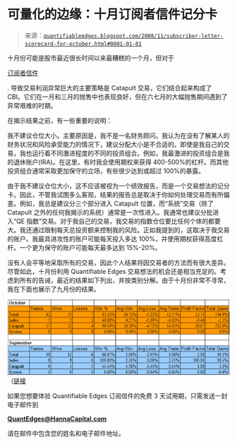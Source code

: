 <!--yml

类别：未分类

日期：2024-05-18 13:34:51

-->

# 可量化的边缘：十月订阅者信件记分卡

> 来源：[`quantifiableedges.blogspot.com/2008/11/subscriber-letter-scorecard-for-october.html#0001-01-01`](http://quantifiableedges.blogspot.com/2008/11/subscriber-letter-scorecard-for-october.html#0001-01-01)

十月份可能是股市最近很长时间以来最糟糕的一个月，但对于

[订阅者信件](http://www.quantifiableedges.com/letter.html)

. 导致交易利润异常巨大的主要策略是 Catapult 交易，它们结合起来构成了 CBI。它们在一月和三月的抛售中也表现良好，但在六七月的大幅抛售期间遇到了异常艰难的时期。

在揭示结果之前，有一些重要的说明：

我不建议仓位大小。主要原因是，我不是一名财务顾问。我认为在没有了解某人的财务状况和风险承受能力的情况下，建议分配大小是不合适的。即使是我自己的交易，我也运行着不同激进程度的不同的投资组合。例如，我最激进的投资组合是我的退休账户(IRA)。在这里，有时我会使用期权来获得 400-500%的杠杆。而其他投资组合通常采取更加保守的立场，有些很少达到或超过 100%的暴露。

由于我不建议仓位大小，这不应该被视为一个绩效报告，而是一个交易想法的记分卡。因此，不管我试图多么客观，结果的报告总是取决于你如何处理交易而有所偏差。例如，我总是建议分三个部分进入 Catapult 位置，而“系统”交易（除了 Catapult 之外的任何我揭示的系统）通常是一次性进入。我通常也建议分批进入“QE 指数”交易。对于我自己的交易，我交易的指数仓位要比任何个体的都要大。我还通过限制每天总投资额来控制我的风险。正如我提到的，这取决于我交易的账户。我最具进攻性的账户可能每天投入多达 100%，并使用期权获得高度杠杆。一个更为保守的账户可能每天最多达到 15%-20%。

没有人会平等地采取所有的交易，因此个人结果将因交易者的方法而有很大差异。尽管如此，十月份利用 Quantifiable Edges 交易想法的机会还是相当充足的。考虑到所有的告诫，最近的结果如下列出，并按类别分解。由于十月份非常不寻常，我在下面也展示了九月份的结果。

![图](img/459520239e2b92ccc4f04982ea436b9e.png)（[链接](https://blogger.googleusercontent.com/img/b/R29vZ2xl/AVvXsEgg9hlFr2FBm5Yom4MfD0L3jHUnsDAGeQWVSmhAa2Gqhp6m3_-_nT6BtFL-1hauXhkdb84rDNnFtFA6_f-d1Y94KG8rhIkgjRPO6qWnHcNOyhbow2f7HHHft6sTL0q4_K8cBORpMoTuxUg/s1600-h/2008-11-2+Subscriber+Letter+results.png)

如果您想要体验 Quantifiable Edges 订阅信件的免费 3 天试用期，只需发送一封电子邮件到

**QuantEdges@HannaCapital.com**

请在邮件中包含您的姓名和电子邮件地址。
